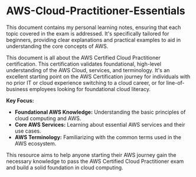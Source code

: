 # AWS-Cloud-Practitioner-Essentials

This document contains my personal learning notes, ensuring that each topic covered in the exam is addressed. It's specifically tailored for beginners, providing clear explanations and practical examples to aid in understanding the core concepts of AWS.

This document is all about the AWS Certified Cloud Practitioner certification. This certification validates foundational, high-level understanding of the AWS Cloud, services, and terminology. It's an excellent starting point on the AWS Certification journey for individuals with no prior IT or cloud experience switching to a cloud career, or for line-of-business employees looking for foundational cloud literacy.


**Key Focus:**

* **Foundational AWS Knowledge:** Understanding the basic principles of cloud computing and AWS.
* **Core AWS Services:** Learning about essential AWS services and their use cases.
* **AWS Terminology:** Familiarizing with the common terms used in the AWS ecosystem.

This resource aims to help anyone starting their AWS journey gain the necessary knowledge to pass the AWS Certified Cloud Practitioner exam and build a solid foundation in cloud computing.
